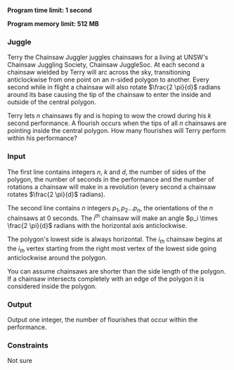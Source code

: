 **Program time limit: 1 second**

**Program memory limit: 512 MB**

### Juggle
Terry the Chainsaw Juggler juggles chainsaws for a living at UNSW's Chainsaw Juggling Society, Chainsaw JuggleSoc. At each second a chainsaw wielded by Terry will arc across the sky, transitioning anticlockwise from one point on an $n$-sided polygon to another. Every second while in flight a chainsaw will also rotate $\frac{2 \pi}{d}$ radians around its base causing the tip of the chainsaw to enter the inside and outside of the central polygon. 

Terry lets $n$ chainsaws fly and is hoping to wow the crowd during his $k$ second performance. A flourish occurs when the tips of all $n$ chainsaws are pointing inside the central polygon. How many flourishes will Terry perform within his performance?

### Input
The first line contains integers $n$, $k$ and $d$, the number of sides of the polygon, the number of seconds in the performance and the number of rotations a chainsaw will make in a revolution (every second a chainsaw rotates $\frac{2 \pi}{d}$ radians).

The second line contains $n$ integers $p_1, p_2 ... p_n$, the orientations of the $n$ chainsaws at 0 seconds. The $i^{th}$ chainsaw will make an angle $p_i \times \frac{2 \pi}{d}$ radians with the horizontal axis anticlockwise. 

The polygon's lowest side is always horizontal. The $i_{th}$ chainsaw begins at the $i_{th}$ vertex starting from the right most vertex of the lowest side going anticlockwise around the polygon. 

You can assume chainsaws are shorter than the side length of the polygon. If a chainsaw intersects completely with an edge of the polygon it is considered inside the polygon. 

### Output
Output one integer, the number of flourishes that occur within the performance.

### Constraints

Not sure

